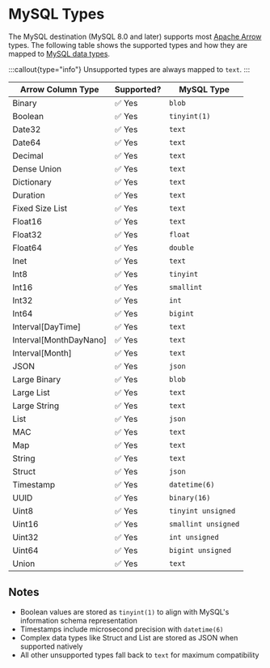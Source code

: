 # MySQL Types

The MySQL destination (MySQL 8.0 and later) supports most [Apache Arrow](https://arrow.apache.org/docs/index.html)
types. The following table shows the supported types and how they are mapped
to [MySQL data types](https://dev.mysql.com/doc/refman/8.0/en/data-types.html).

:::callout{type="info"}
Unsupported types are always mapped to `text`.
:::

| Arrow Column Type | Supported? | MySQL Type        |
|-------------------|------------|-------------------|
| Binary            | ✅ Yes      | `blob`            |
| Boolean           | ✅ Yes      | `tinyint(1)`      |
| Date32            | ✅ Yes      | `text`            |
| Date64            | ✅ Yes      | `text`            |
| Decimal           | ✅ Yes      | `text`            |
| Dense Union       | ✅ Yes      | `text`            |
| Dictionary        | ✅ Yes      | `text`            |
| Duration          | ✅ Yes      | `text`            |
| Fixed Size List   | ✅ Yes      | `text`            |
| Float16           | ✅ Yes      | `text`            |
| Float32           | ✅ Yes      | `float`           |
| Float64           | ✅ Yes      | `double`          |
| Inet              | ✅ Yes      | `text`            |
| Int8              | ✅ Yes      | `tinyint`         |
| Int16             | ✅ Yes      | `smallint`        |
| Int32             | ✅ Yes      | `int`             |
| Int64             | ✅ Yes      | `bigint`          |
| Interval[DayTime] | ✅ Yes      | `text`            |
| Interval[MonthDayNano] | ✅ Yes | `text`            |
| Interval[Month]   | ✅ Yes      | `text`            |
| JSON              | ✅ Yes      | `json`            |
| Large Binary      | ✅ Yes      | `blob`            |
| Large List        | ✅ Yes      | `text`            |
| Large String      | ✅ Yes      | `text`            |
| List              | ✅ Yes      | `json`            |
| MAC               | ✅ Yes      | `text`            |
| Map               | ✅ Yes      | `text`            |
| String            | ✅ Yes      | `text`            |
| Struct            | ✅ Yes      | `json`            |
| Timestamp         | ✅ Yes      | `datetime(6)`     |
| UUID              | ✅ Yes      | `binary(16)`      |
| Uint8             | ✅ Yes      | `tinyint unsigned`|
| Uint16            | ✅ Yes      | `smallint unsigned`|
| Uint32            | ✅ Yes      | `int unsigned`    |
| Uint64            | ✅ Yes      | `bigint unsigned` |
| Union             | ✅ Yes      | `text`            |

## Notes

- Boolean values are stored as `tinyint(1)` to align with MySQL's information schema representation
- Timestamps include microsecond precision with `datetime(6)`
- Complex data types like Struct and List are stored as JSON when supported natively
- All other unsupported types fall back to `text` for maximum compatibility
